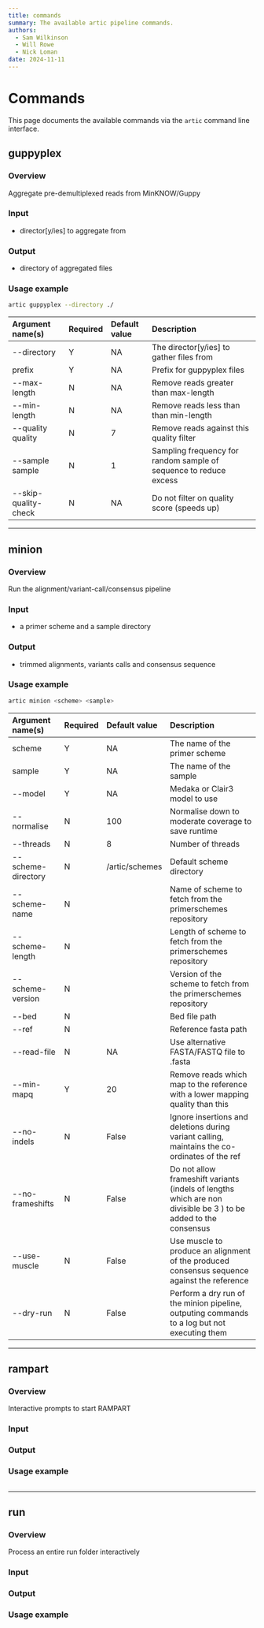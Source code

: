 ```yaml
---
title: commands
summary: The available artic pipeline commands.
authors:
  - Sam Wilkinson
  - Will Rowe
  - Nick Loman
date: 2024-11-11
---
```


# Commands

This page documents the available commands via the `artic` command line interface.

## guppyplex

### Overview

Aggregate pre-demultiplexed reads from MinKNOW/Guppy

### Input

- director[y/ies] to aggregate from

### Output

- directory of aggregated files

### Usage example

```bash
artic guppyplex --directory ./
```

| Argument name(s)     | Required | Default value | Description                                                       |
| :------------------- | :------- | :------------ | :---------------------------------------------------------------- |
| --directory          | Y        | NA            | The director[y/ies] to gather files from                          |
| prefix               | Y        | NA            | Prefix for guppyplex files                                        |
| --max-length         | N        | NA            | Remove reads greater than max-length                              |
| --min-length         | N        | NA            | Remove reads less than than min-length                            |
| --quality quality    | N        | 7             | Remove reads against this quality filter                          |
| --sample sample      | N        | 1             | Sampling frequency for random sample of sequence to reduce excess |
| --skip-quality-check | N        | NA            | Do not filter on quality score (speeds up)                        |

---

## minion

### Overview

Run the alignment/variant-call/consensus pipeline

### Input

- a primer scheme and a sample directory

### Output

- trimmed alignments, variants calls and consensus sequence

### Usage example

```bash
artic minion <scheme> <sample>
```

| Argument name(s)     | Required | Default value  | Description                                                                                  |
| :------------------- | :------- | :------------- | :------------------------------------------------------------------------------------------- |
| scheme               | Y        | NA             | The name of the primer scheme                                                                |
| sample               | Y        | NA             | The name of the sample                                                                       |
| --model       | Y        | NA             | Medaka or Clair3 model to use                                                                       |
| --normalise          | N        | 100            | Normalise down to moderate coverage to save runtime                                          |
| --threads            | N        | 8              | Number of threads                                                                            |
| --scheme-directory   | N        | /artic/schemes | Default scheme directory                                                                     |
| --scheme-name     | N        |                | Name of scheme to fetch from the primerschemes repository     |
| --scheme-length     | N        |                | Length of scheme to fetch from the primerschemes repository     |
| --scheme-version     | N        |                | Version of the scheme to fetch from the primerschemes repository     |
| --bed                | N        |                | Bed file path            |
| --ref                | N        |                | Reference fasta path     |
| --read-file          | N        | NA             | Use alternative FASTA/FASTQ file to <sample>.fasta                                           |
| --min-mapq           | Y        | 20             | Remove reads which map to the reference with a lower mapping quality than this               |
| --no-indels          | N        | False          | Ignore insertions and deletions during variant calling, maintains the co-ordinates of the ref|
| --no-frameshifts     | N        | False          | Do not allow frameshift variants (indels of lengths which are non divisible be 3 ) to be added to the consensus |
| --use-muscle         | N        | False          | Use muscle to produce an alignment of the produced consensus sequence against the reference  |
| --dry-run            | N        | False          | Perform a dry run of the minion pipeline, outputing commands to a log but not executing them |


---

## rampart

### Overview

Interactive prompts to start RAMPART

### Input

### Output

### Usage example

```bash

```

---

## run

### Overview

Process an entire run folder interactively

### Input

### Output

### Usage example

```bash

```
